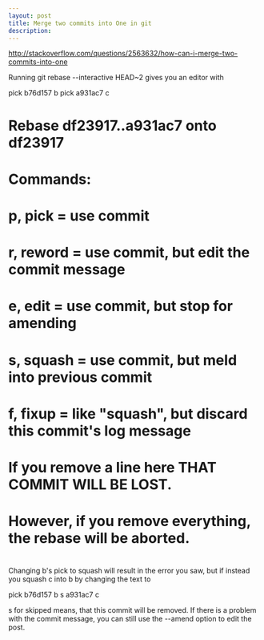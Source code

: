 ```yaml
---
layout: post
title: Merge two commits into One in git
description:
---
```


http://stackoverflow.com/questions/2563632/how-can-i-merge-two-commits-into-one


Running git rebase --interactive HEAD~2 gives you an editor with

pick b76d157 b
pick a931ac7 c

# Rebase df23917..a931ac7 onto df23917
#
# Commands:
#  p, pick = use commit
#  r, reword = use commit, but edit the commit message
#  e, edit = use commit, but stop for amending
#  s, squash = use commit, but meld into previous commit
#  f, fixup = like "squash", but discard this commit's log message
#
# If you remove a line here THAT COMMIT WILL BE LOST.
# However, if you remove everything, the rebase will be aborted.
#
Changing b's pick to squash will result in the error you saw, but if instead you squash c into b by changing the text to

pick b76d157 b
s a931ac7 c



s for skipped means, that this commit will be removed. If there is a problem with the commit message, you can still use the --amend option to edit the post.


